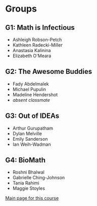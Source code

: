 # Groups

## G1: Math is Infectious

- Ashleigh Robson-Petch
- Kathleen Radecki-Miller
- Anastasia Kalinina
- Elizabeth O'Meara

## G2: The Awesome Buddies

- Fady Abdelmalek
- Michael Pupulin
- Madeline Hendershot
- _absent classmate_

## G3: Out of IDEAs

- Arthur Gurupatham
- Dylan Melville
- Emily Sanderson
- Ian Weih-Wadman

## G4: BioMath

- Roshni Bhalwal
- Gabrielle Ching-Johnson
- Tania Rahimi
- Maggie Stoyles

[Main page for this course](.)
